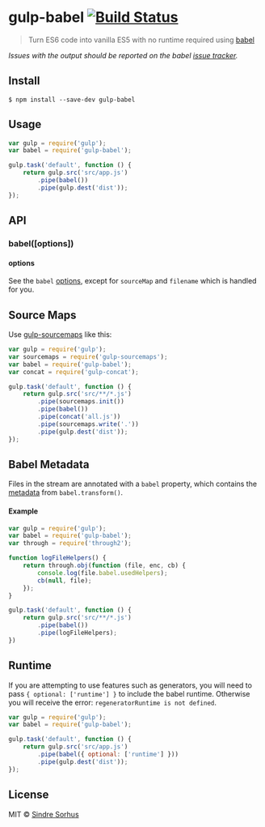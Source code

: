 # gulp-babel [![Build Status](https://travis-ci.org/babel/gulp-babel.svg?branch=master)](https://travis-ci.org/babel/gulp-babel)

> Turn ES6 code into vanilla ES5 with no runtime required using [babel](https://github.com/babel/babel)

*Issues with the output should be reported on the babel [issue tracker](https://github.com/babel/babel/issues).*


## Install

```
$ npm install --save-dev gulp-babel
```


## Usage

```js
var gulp = require('gulp');
var babel = require('gulp-babel');

gulp.task('default', function () {
	return gulp.src('src/app.js')
		.pipe(babel())
		.pipe(gulp.dest('dist'));
});
```


## API

### babel([options])

#### options

See the `babel` [options](https://babeljs.io/docs/usage/options/), except for `sourceMap` and `filename` which is handled for you.


## Source Maps

Use [gulp-sourcemaps](https://github.com/floridoo/gulp-sourcemaps) like this:

```js
var gulp = require('gulp');
var sourcemaps = require('gulp-sourcemaps');
var babel = require('gulp-babel');
var concat = require('gulp-concat');

gulp.task('default', function () {
	return gulp.src('src/**/*.js')
		.pipe(sourcemaps.init())
		.pipe(babel())
		.pipe(concat('all.js'))
		.pipe(sourcemaps.write('.'))
		.pipe(gulp.dest('dist'));
});
```


## Babel Metadata

Files in the stream are annotated with a `babel` property, which
contains the [metadata](http://babeljs.io/docs/advanced/external-helpers/#selective-builds) from `babel.transform()`.

#### Example

```js
var gulp = require('gulp');
var babel = require('gulp-babel');
var through = require('through2');

function logFileHelpers() {
	return through.obj(function (file, enc, cb) {
		console.log(file.babel.usedHelpers);
		cb(null, file);
	});
}

gulp.task('default', function () {
	return gulp.src('src/**/*.js')
		.pipe(babel())
		.pipe(logFileHelpers);
})
```

## Runtime

If you are attempting to use features such as generators, you will need to pass `{ optional: ['runtime'] }` to include the babel runtime. Otherwise you will receive the error: `regeneratorRuntime is not defined`.

```js
var gulp = require('gulp');
var babel = require('gulp-babel');

gulp.task('default', function () {
	return gulp.src('src/app.js')
		.pipe(babel({ optional: ['runtime'] }))
		.pipe(gulp.dest('dist'));
});
```

## License

MIT © [Sindre Sorhus](http://sindresorhus.com)
